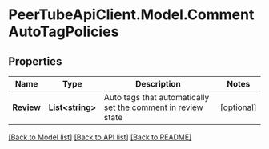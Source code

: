 # PeerTubeApiClient.Model.CommentAutoTagPolicies

## Properties

Name | Type | Description | Notes
------------ | ------------- | ------------- | -------------
**Review** | **List&lt;string&gt;** | Auto tags that automatically set the comment in review state | [optional] 

[[Back to Model list]](../README.md#documentation-for-models) [[Back to API list]](../README.md#documentation-for-api-endpoints) [[Back to README]](../README.md)

